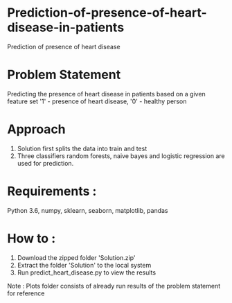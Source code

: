 # Prediction-of-presence-of-heart-disease-in-patients
Prediction of presence of heart disease
# Problem Statement
Predicting the presence of heart disease in patients based on a given feature set '1' - presence of heart disease, '0' - healthy person
# Approach 
1. Solution first splits the data into train and test 
2. Three classifiers random forests, naive bayes and logistic regression are used for prediction.
# Requirements :
Python 3.6, numpy, sklearn, seaborn, matplotlib, pandas
# How to :
1. Download the zipped folder 'Solution.zip'
2. Extract the folder 'Solution' to the local system
3. Run predict_heart_disease.py to view the results

Note : Plots folder consists of already run results of the problem statement for reference
